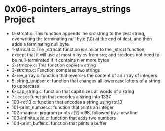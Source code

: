 # 0x06-pointers_arrays_strings Project
* 0-strcat.c: This function appends the src string to the dest string, overwriting the terminating null byte (\0) at the end of dest, and then adds a terminating null byte
* 1-strncat.c: The _strncat function is similar to the _strcat function, except that it will use at most n bytes from src; and src does not need to be null-terminated if it contains n or more bytes
* 2-strncpy.c: This function copies a string
* 3-strcmp.c: Function compares two strings
* 4-rev_array.c: function that reverses the content of an array of integers
* 5-string_toupper.c: function that changes all lowercase letters of a string to uppercase
* 6-cap_string.c: function that capitalizes all words of a string
* 7-leet.c: function that encodes a string into 1337
* 100-rot13.c: function that encodes a string using rot13
* 101-print_number.c: function that prints an integer
* 102-magic.c: program prints a[2] = 98, followed by a new line
* 103-infinite_add.c: function that adds two numbers
* 104-print_buffer.c: function that prints a buffer
